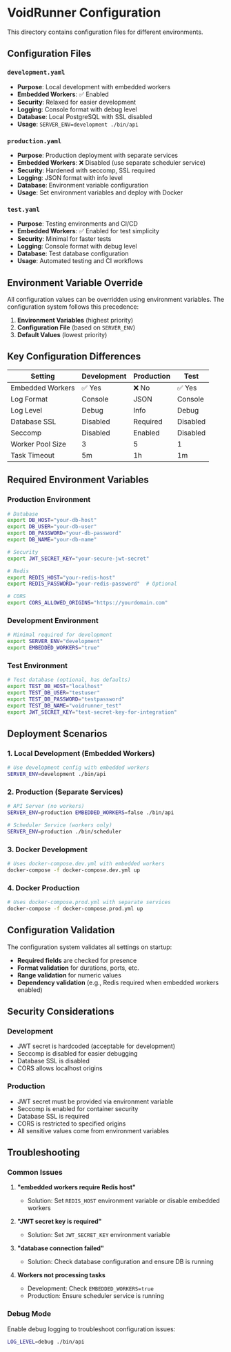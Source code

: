 # VoidRunner Configuration

This directory contains configuration files for different environments.

## Configuration Files

### `development.yaml`
- **Purpose**: Local development with embedded workers
- **Embedded Workers**: ✅ Enabled
- **Security**: Relaxed for easier development
- **Logging**: Console format with debug level
- **Database**: Local PostgreSQL with SSL disabled
- **Usage**: `SERVER_ENV=development ./bin/api`

### `production.yaml`
- **Purpose**: Production deployment with separate services
- **Embedded Workers**: ❌ Disabled (use separate scheduler service)
- **Security**: Hardened with seccomp, SSL required
- **Logging**: JSON format with info level
- **Database**: Environment variable configuration
- **Usage**: Set environment variables and deploy with Docker

### `test.yaml`
- **Purpose**: Testing environments and CI/CD
- **Embedded Workers**: ✅ Enabled for test simplicity
- **Security**: Minimal for faster tests
- **Logging**: Console format with debug level
- **Database**: Test database configuration
- **Usage**: Automated testing and CI workflows

## Environment Variable Override

All configuration values can be overridden using environment variables. The configuration system follows this precedence:

1. **Environment Variables** (highest priority)
2. **Configuration File** (based on `SERVER_ENV`)
3. **Default Values** (lowest priority)

## Key Configuration Differences

| Setting | Development | Production | Test |
|---------|-------------|------------|------|
| Embedded Workers | ✅ Yes | ❌ No | ✅ Yes |
| Log Format | Console | JSON | Console |
| Log Level | Debug | Info | Debug |
| Database SSL | Disabled | Required | Disabled |
| Seccomp | Disabled | Enabled | Disabled |
| Worker Pool Size | 3 | 5 | 1 |
| Task Timeout | 5m | 1h | 1m |

## Required Environment Variables

### Production Environment
```bash
# Database
export DB_HOST="your-db-host"
export DB_USER="your-db-user"
export DB_PASSWORD="your-db-password"
export DB_NAME="your-db-name"

# Security
export JWT_SECRET_KEY="your-secure-jwt-secret"

# Redis
export REDIS_HOST="your-redis-host"
export REDIS_PASSWORD="your-redis-password"  # Optional

# CORS
export CORS_ALLOWED_ORIGINS="https://yourdomain.com"
```

### Development Environment
```bash
# Minimal required for development
export SERVER_ENV="development"
export EMBEDDED_WORKERS="true"
```

### Test Environment
```bash
# Test database (optional, has defaults)
export TEST_DB_HOST="localhost"
export TEST_DB_USER="testuser"
export TEST_DB_PASSWORD="testpassword"
export TEST_DB_NAME="voidrunner_test"
export JWT_SECRET_KEY="test-secret-key-for-integration"
```

## Deployment Scenarios

### 1. Local Development (Embedded Workers)
```bash
# Use development config with embedded workers
SERVER_ENV=development ./bin/api
```

### 2. Production (Separate Services)
```bash
# API Server (no workers)
SERVER_ENV=production EMBEDDED_WORKERS=false ./bin/api

# Scheduler Service (workers only)
SERVER_ENV=production ./bin/scheduler
```

### 3. Docker Development
```bash
# Uses docker-compose.dev.yml with embedded workers
docker-compose -f docker-compose.dev.yml up
```

### 4. Docker Production
```bash
# Uses docker-compose.prod.yml with separate services
docker-compose -f docker-compose.prod.yml up
```

## Configuration Validation

The configuration system validates all settings on startup:

- **Required fields** are checked for presence
- **Format validation** for durations, ports, etc.
- **Range validation** for numeric values
- **Dependency validation** (e.g., Redis required when embedded workers enabled)

## Security Considerations

### Development
- JWT secret is hardcoded (acceptable for development)
- Seccomp is disabled for easier debugging
- Database SSL is disabled
- CORS allows localhost origins

### Production
- JWT secret must be provided via environment variable
- Seccomp is enabled for container security
- Database SSL is required
- CORS is restricted to specified origins
- All sensitive values come from environment variables

## Troubleshooting

### Common Issues

1. **"embedded workers require Redis host"**
   - Solution: Set `REDIS_HOST` environment variable or disable embedded workers

2. **"JWT secret key is required"**
   - Solution: Set `JWT_SECRET_KEY` environment variable

3. **"database connection failed"**
   - Solution: Check database configuration and ensure DB is running

4. **Workers not processing tasks**
   - Development: Check `EMBEDDED_WORKERS=true`
   - Production: Ensure scheduler service is running

### Debug Mode
Enable debug logging to troubleshoot configuration issues:
```bash
LOG_LEVEL=debug ./bin/api
```